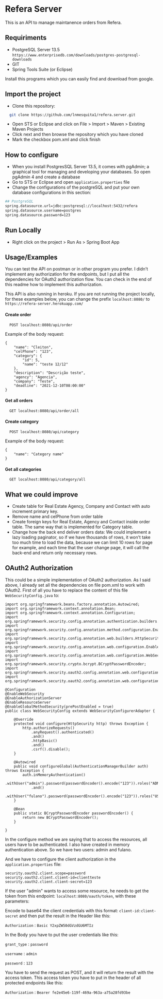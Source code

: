 
# Refera Server

This is an API to manage maintanence orders from Refera.

## Requiriments

- PostgreSQL Server 13.5
`https://www.enterprisedb.com/downloads/postgres-postgresql-downloads`
- GIT
- Spring Tools Suite (or Eclipse)

Install this programs which you can easily find and download from google.

## Import the project

- Clone this repository:
```bash
  git clone https://github.com/lnmesquita1/refera.server.git
```
- Open STS or Eclipse and click on File > Import > Maven > Existing Maven Projects
- Click next and then browse the repository which you have cloned
- Mark the checkbox pom.xml and click finish

## How to configure

- When you install PostgresSQL Server 13.5, it comes with pgAdmin; a graphical tool for managing and developing your databases. So open pgAdmin 4 and create a database
- Go to STS or Eclipse and open `application.properties` file
- Change the configurations of the postgreSQL and put your own database configurations in this section:

```bash
## PostgreSQL
spring.datasource.url=jdbc:postgresql://localhost:5432/refera
spring.datasource.username=postgres
spring.datasource.password=123
```

## Run Locally

- Right click on the project > Run As > Spring Boot App


## Usage/Examples

You can test the API on postman or in other program you prefer.
I didn't implement any authorization for the endpoints, but I put all the dependencies for OAuth2 authorization flow. You can check in the end of this readme how to implement this authorization.

This API is also running in heroku. If you are not running the project locally, for these examples below, you can change the prefix `localhost:8080/` to `https://refera-server.herokuapp.com/`

#### Create order

```http
  POST localhost:8080/api/order
```
Example of the body request:
```
{
    "name": "Cleiton",
    "celPhone": "123",
    "category": {
        "id": 5,
        "name": "teste 12/12"
    },
    "description": "Descrição teste",
    "agency": "Agencia",
    "company": "Teste",
    "deadline": "2021-12-10T08:00:00"
}
```

#### Get all orders

```http
  GET localhost:8080/api/order/all
```

#### Create category

```http
  POST localhost:8080/api/category
```
Example of the body request:
```
{
    "name": "Category name"
}
```
#### Get all categories

```http
  GET localhost:8080/api/category/all
```

## What we could improve
- Create table for Real Estate Agency, Company and Contact with auto increment primary key.
- Remove name and celPhone from order table
- Create foreign keys for Real Estate, Agency and Contact inside order table. The same way that is implemented for Category table.
- Change how the back end deliver orders data: We could implement a lazy loading paginator, so if we have thousands of rows, it won't take too much time to load the data, because we can limit 10 rows for page for example, and each time that the user change page, it will call the back-end and return only necessary rows. 

## OAuth2 Authorization

This could be a simple implementation of OAuth2 authorization. As I said above, I already set all the dependencies on file pom.xml to work with OAuth2.
First of all you have to replace the content of this file `WebSecurityConfig.java` to:
```
import org.springframework.beans.factory.annotation.Autowired;
import org.springframework.context.annotation.Bean;
import org.springframework.context.annotation.Configuration;
import org.springframework.security.config.annotation.authentication.builders.AuthenticationManagerBuilder;
import org.springframework.security.config.annotation.method.configuration.EnableGlobalMethodSecurity;
import org.springframework.security.config.annotation.web.builders.HttpSecurity;
import org.springframework.security.config.annotation.web.configuration.EnableWebSecurity;
import org.springframework.security.config.annotation.web.configuration.WebSecurityConfigurerAdapter;
import org.springframework.security.crypto.bcrypt.BCryptPasswordEncoder;
import org.springframework.security.oauth2.config.annotation.web.configuration.EnableAuthorizationServer;
import org.springframework.security.oauth2.config.annotation.web.configuration.EnableResourceServer;

@Configuration
@EnableWebSecurity
@EnableAuthorizationServer
@EnableResourceServer
@EnableGlobalMethodSecurity(prePostEnabled = true)
public class WebSecurityConfig extends WebSecurityConfigurerAdapter {
		
    @Override
    protected void configure(HttpSecurity http) throws Exception {
        http.authorizeRequests()
        	.anyRequest().authenticated()
        	.and()
        	.httpBasic()
        	.and()
        	.csrf().disable();
    }
    
    @Autowired
    public void configureGlobal(AuthenticationManagerBuilder auth) throws Exception {
    	auth.inMemoryAuthentication()
    		.withUser("admin").password(passwordEncoder().encode("123")).roles("ADMIN")
    		.and()
    		.withUser("fulano").password(passwordEncoder().encode("123")).roles("USER");
    }
    
    @Bean
    public static BCryptPasswordEncoder passwordEncoder() {
    	return new BCryptPasswordEncoder();
    }
    
}
```
In the configure method we are saying that to access the resources, all users have to be authenticated. I also have created in memory authentication above. So we have two users: admin and fulano. 

And we have to configure the client authorization in the `application.properties` file:
```
security.oauth2.client.scope=password
security.oauth2.client.client-id=clientteste
security.oauth2.client.client-secret=123

```

If the user "admin" wants to access some resource, he needs to get the token from this endpoint: `localhost:8080/oauth/token`, with these parameters:

Encode to base64 the client credentials with this format: `client-id:client-secret` and then put the result in the Header like this:

`Authorization` : `Basic Y2xpZW50dGVzdGU6MTIz`

In the Body you have to put the user credentials like this:

`grant_type` : `password`

`username` : `admin`

`password` : `123`

You have to send the request as POST, and it will return the result with the access token.
This access token you have to put in the header of all protected endpoints like this:

`Authorization` : `Bearer fe2e45e6-119f-469a-963a-a75a28fd93be`
